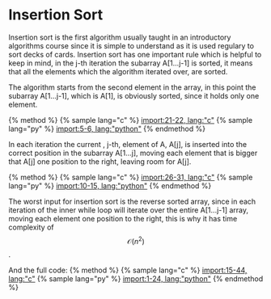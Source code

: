 # Insertion Sort
Insertion sort is the first algorithm usually taught in an introductory algorithms course since it is simple to understand as it is used regulary to sort decks of cards. Insertion sort has one important rule which is helpful to keep in mind, in the j-th iteration the subarray A[1...j-1] is sorted, it means that all the elements which the algorithm iterated over, are sorted.

The algorithm starts from the second element in the array, in this point the subarray A[1...j-1], which is A[1], is obviously sorted, since it holds only one element. 

{% method %}
{% sample lang="c" %}
[import:21-22, lang:"c"](code/c/insertion_sort.c)
{% sample lang="py" %}
[import:5-6, lang:"python"](code/python/insertion_sort.py)
{% endmethod %}

In each iteration the current , j-th, element of A, A[j], is inserted into the correct position in the subarray A[1...j], moving each element that is bigger that A[j] one position to the right, leaving room for A[j].

{% method %}
{% sample lang="c" %}
[import:26-31, lang:"c"](code/c/insertion_sort.c)
{% sample lang="py" %}
[import:10-15, lang:"python"](code/python/insertion_sort.py)
{% endmethod %}


The worst input for insertion sort is the reverse sorted array, since in each iteration of the inner while loop will iterate over the entire A[1...j-1] array, moving each element one position to the right, this is why it has time complexity of $$\mathcal{O}(n^2)$$.

And the full code:
{% method %}
{% sample lang="c" %}
[import:15-44, lang:"c"](code/python/insertion_sort.c)
{% sample lang="py" %}
[import:1-24, lang:"python"](code/python/insertion_sort.py)
{% endmethod %}

<script>
MathJax.Hub.Queue(["Typeset",MathJax.Hub]);
</script>
$$
\newcommand{\d}{\mathrm{d}}
\newcommand{\bff}{\boldsymbol{f}}
\newcommand{\bfg}{\boldsymbol{g}}
\newcommand{\bfp}{\boldsymbol{p}}
\newcommand{\bfq}{\boldsymbol{q}}
\newcommand{\bfx}{\boldsymbol{x}}
\newcommand{\bfu}{\boldsymbol{u}}
\newcommand{\bfv}{\boldsymbol{v}}
\newcommand{\bfA}{\boldsymbol{A}}
\newcommand{\bfB}{\boldsymbol{B}}
\newcommand{\bfC}{\boldsymbol{C}}
\newcommand{\bfM}{\boldsymbol{M}}
\newcommand{\bfJ}{\boldsymbol{J}}
\newcommand{\bfR}{\boldsymbol{R}}
\newcommand{\bfT}{\boldsymbol{T}}
\newcommand{\bfomega}{\boldsymbol{\omega}}
\newcommand{\bftau}{\boldsymbol{\tau}}
$$